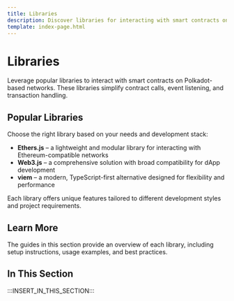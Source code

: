 ```yaml
---
title: Libraries
description: Discover libraries for interacting with smart contracts on Polkadot, including Ethers.js, Web3.js, viem, and other essential tools.
template: index-page.html
---
```


# Libraries

Leverage popular libraries to interact with smart contracts on Polkadot-based networks. These libraries simplify contract calls, event listening, and transaction handling.

## Popular Libraries

Choose the right library based on your needs and development stack:

- **Ethers.js** – a lightweight and modular library for interacting with Ethereum-compatible networks
- **Web3.js** – a comprehensive solution with broad compatibility for dApp development
- **viem** – a modern, TypeScript-first alternative designed for flexibility and performance

Each library offers unique features tailored to different development styles and project requirements.

## Learn More

The guides in this section provide an overview of each library, including setup instructions, usage examples, and best practices.

## In This Section

:::INSERT_IN_THIS_SECTION:::

